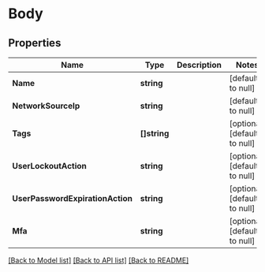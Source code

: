 # Body

## Properties
Name | Type | Description | Notes
------------ | ------------- | ------------- | -------------
**Name** | **string** |  | [default to null]
**NetworkSourceIp** | **string** |  | [default to null]
**Tags** | **[]string** |  | [optional] [default to null]
**UserLockoutAction** | **string** |  | [optional] [default to null]
**UserPasswordExpirationAction** | **string** |  | [optional] [default to null]
**Mfa** | **string** |  | [optional] [default to null]

[[Back to Model list]](../README.md#documentation-for-models) [[Back to API list]](../README.md#documentation-for-api-endpoints) [[Back to README]](../README.md)


